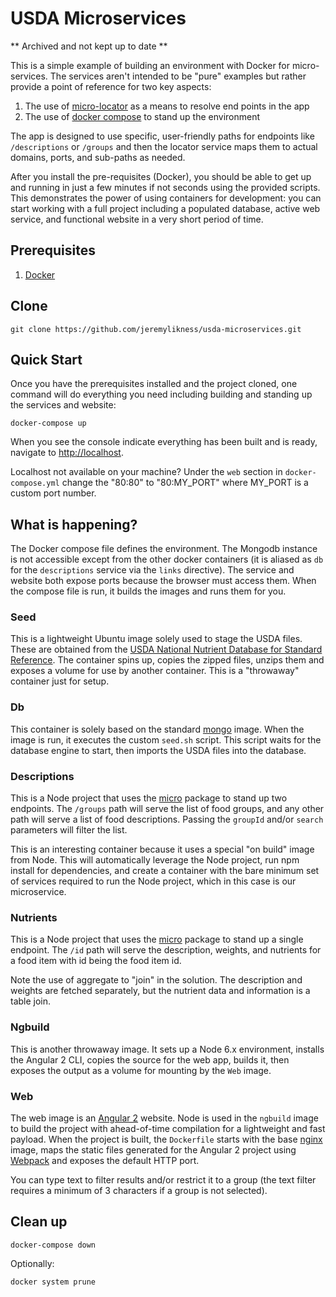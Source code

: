 # USDA Microservices

** Archived and not kept up to date **

This is a simple example of building an environment with Docker for micro-services. The services aren't intended to be "pure" examples but rather provide a point of reference for two key aspects: 

1. The use of [micro-locator](https://github.com/jeremylikness/micro-locator) as a means to resolve end points in the app
2. The use of [docker compose](https://docs.docker.com/compose/) to stand up the environment 

The app is designed to use specific, user-friendly paths for endpoints like `/descriptions` or `/groups` and then the locator service maps them to actual domains, ports, and sub-paths as needed. 

After you install the pre-requisites (Docker), you should be able to get up and running in just a few minutes if not seconds using the provided scripts. This demonstrates the power of using containers for development: you can start working with a full project including a populated database, active web service, and functional website in a very short period of time.

## Prerequisites

1. [Docker](https://www.docker.com/)

## Clone 

`git clone https://github.com/jeremylikness/usda-microservices.git `

## Quick Start 

Once you have the prerequisites installed and the project cloned, one command will do everything you need including building and standing up the services and website: 

`docker-compose up`

When you see the console indicate everything has been built and is ready, navigate to [http://localhost](http://localhost). 

Localhost not available on your machine? Under the `web` section in `docker-compose.yml` change the "80:80" to "80:MY_PORT" where MY_PORT is a custom port number. 

## What is happening? 

The Docker compose file defines the environment. The Mongodb instance is not accessible except from the other docker containers (it is aliased as `db` for the `descriptions` service via the `links` directive). The service and website both expose ports because the browser must access them. When the compose file is run, it builds the images and runs them for you. 

### Seed 

This is a lightweight Ubuntu image solely used to stage the USDA files. These are obtained from the [USDA National Nutrient Database for Standard Reference](https://www.ars.usda.gov/northeast-area/beltsville-md/beltsville-human-nutrition-research-center/nutrient-data-laboratory/docs/usda-national-nutrient-database-for-standard-reference/). The container spins up, copies the zipped files, unzips them and exposes a volume for use by another container. This is a "throwaway" container just for setup.

### Db 

This container is solely based on the standard [mongo](https://hub.docker.com/_/mongo/) image. When the image is run, it executes the custom `seed.sh` script. This script waits for the database engine to start, then imports the USDA files into the database. 

### Descriptions 

This is a Node project that uses the [micro](https://github.com/zeit/micro) package to stand up two endpoints. The `/groups` path will serve the list of food groups, and any other path will serve a list of food descriptions. Passing the `groupId` and/or `search` parameters will filter the list. 

This is an interesting container because it uses a special "on build" image from Node. This will automatically leverage the Node project, run npm install for dependencies, and create a container with the bare minimum set of services required to run the Node project, which in this case is our microservice. 

### Nutrients 

This is a Node project that uses the [micro](https://github.com/zeit/micro) package to stand up a single endpoint. The `/id` path will serve the description, weights, and nutrients for a food item with id being the food item id.

Note the use of aggregate to "join" in the solution. The description and weights are fetched separately, but the nutrient data and information is a table join. 

### Ngbuild 

This is another throwaway image. It sets up a Node 6.x environment, installs the Angular 2 CLI, copies the source for the web app, builds it, then exposes the output as a volume for mounting by the `Web` image.

### Web 

The web image is an [Angular 2](https://angular.io) website. Node is used in the `ngbuild` image to build the project with ahead-of-time compilation for a lightweight and fast payload. When the project is built, the `Dockerfile` starts with the base [nginx](https://hub.docker.com/_/nginx/) image, maps the static files generated for the Angular 2 project using [Webpack](https://github.com/webpack/webpack) and exposes the default HTTP port. 

You can type text to filter results and/or restrict it to a group (the text filter requires a minimum of 3 characters if a group is not selected).

## Clean up 

`docker-compose down` 

Optionally: 

`docker system prune` 
